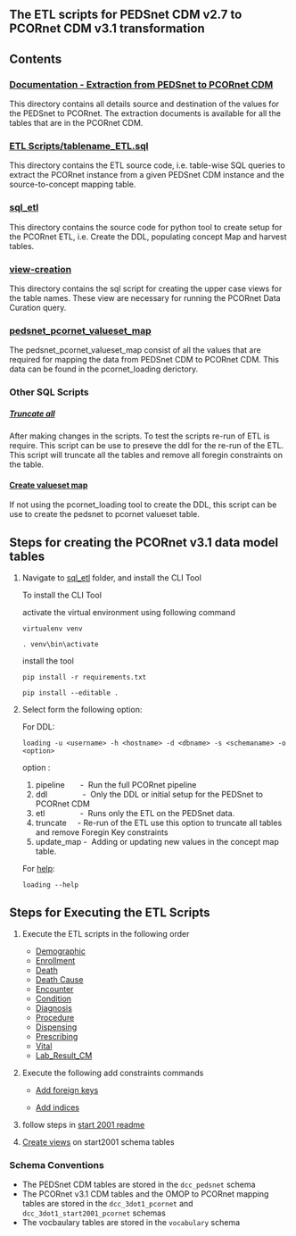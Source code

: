 ## The ETL scripts for PEDSnet CDM v2.7 to PCORnet CDM v3.1 transformation

## Contents 

### [Documentation - Extraction from PEDSnet to PCORnet CDM](./doc/extraction/)
This directory contains all details source and destination of the values for the PEDSnet to PCORnet. The extraction documents is available for all the tables that are in the PCORnet CDM.

### [ETL Scripts/tablename_ETL.sql](./sql_etl/scripts/etl_scripts/)
This directory contains the ETL source code, i.e. table-wise SQL queries to extract the PCORnet instance from a given PEDSnet CDM instance and the source-to-concept mapping table.

### [sql_etl](./sql_etl)
This directory contains the source code for python tool to create setup for the PCORnet ETL, i.e. Create the DDL,  populating concept Map and harvest tables.

### [view-creation](./sql_etl/scripts/view-creation/)
This directory contains the sql script for creating the upper case views for the table names. These view are necessary for running the PCORnet Data Curation query.

### [pedsnet_pcornet_valueset_map](./sql_etl/data/)
The pedsnet_pcornet_valueset_map consist of all the values that are required for mapping the data from PEDSnet CDM to PCORnet CDM. This data can be found in the pcornet_loading derictory.

### Other SQL Scripts

  ##### [Truncate all](./sql_etl/scripts/reset_tables_scripts/)
After making changes in the scripts. To test the scripts re-run of ETL is require. This script can be use to preseve the ddl for the re-run of the ETL. This script will truncate all the tables and remove all foregin constraints on the table.

 #### [Create valueset map](./pcornet_loading/scripts/ddl_scripts/)
   If not using the pcornet_loading tool to create the DDL, this script can be use to create the pedsnet to pcornet valueset table. 


## Steps for creating the PCORnet v3.1 data model tables

1. Navigate to [sql_etl](./sql_etl) folder, and install the CLI Tool

	 To install the CLI Tool

	  activate the virtual environment using following command
	
	`virtualenv venv`
	
	`. venv\bin\activate`
	
   install the tool
	
	 `pip install -r requirements.txt`
	 
	 `pip install --editable .`
	 
2.  Select form the following option:
	
	 For DDL:
	
	 `loading -u <username> -h <hostname> -d <dbname> -s <schemaname> -o <option>`
	 
	 option :
	  1. pipeline&nbsp;&nbsp;&nbsp;&nbsp;&nbsp;&nbsp;&nbsp;-&nbsp; Run the full PCORnet pipeline
	  2. ddl&nbsp;&nbsp;&nbsp;&nbsp;&nbsp;&nbsp;&nbsp;&nbsp;&nbsp;&nbsp;&nbsp;&nbsp;&nbsp;&nbsp;&nbsp;&nbsp;-&nbsp; Only the DDL or initial setup for the PEDSnet to PCORnet CDM
	  3. etl&nbsp;&nbsp;&nbsp;&nbsp;&nbsp;&nbsp;&nbsp;&nbsp;&nbsp;&nbsp;&nbsp;&nbsp;&nbsp;&nbsp;&nbsp;&nbsp;-&nbsp; Runs only the ETL on the PEDSnet data.
	  4. truncate&nbsp;&nbsp;&nbsp;&nbsp;&nbsp;-&nbsp;Re-run of the ETL use this option to truncate all tables and remove Foregin Key constraints
	  5. update_map -&nbsp; Adding or updating new values in the concept map table.
	 
	 For [help](./sql_etl/README.md):
	 
	 `loading --help`


## Steps for Executing the ETL Scripts 

1. Execute the ETL scripts in the following order 
    - [Demographic](./sql_etl/scripts/etl_scripts/a_demographic.sql)
    - [Enrollment](./sql_etl/scripts/etl_scripts/b_enrollment.sql)
    - [Death](./sql_etl/scripts/etl_scripts/c_death.sql)
    - [Death Cause](./sql_etl/scripts/etl_scripts/d_death_Cause.sql)
    - [Encounter](./sql_etl/scripts/etl_scripts/e_encounter.sql)
    - [Condition](./sql_etl/scripts/etl_scripts/f_condition.sql)
    - [Diagnosis](./sql_etl/scripts/etl_scripts/f_diagnosis.sql)
    - [Procedure](./sql_etl/scripts/etl_scripts/g_procedure.sql)
    - [Dispensing](./sql_etl/scripts/etl_scripts/h_dispensing.sql)
    - [Prescribing](./sql_etl/scripts/etl_scripts/i_prescribing.sql)
    - [Vital](./sql_etl/scripts/etl_scripts/j_vital_ETL.sql)
    - [Lab\_Result\_CM](./sql_etl/scripts/etl_scripts/k_lab_result_cm.sql)
    
5. Execute the following add constraints commands

	- [Add foreign keys](./sql_etl/scripts/etl_scripts/l_fk.sql)
	
	- [Add indices](./sql_etl/scripts/etl_scripts/m_index_statements.sql)

6. 	follow steps in [start 2001 readme](./sql_etl/scripts/etl_scripts/)
7. [Create views](./sql_etl/scripts/view-creation/) on start2001 schema tables 

### Schema Conventions

- The PEDSnet CDM tables are stored in the `dcc_pedsnet` schema
- The PCORnet v3.1 CDM tables and the OMOP to PCORnet mapping tables are stored in the `dcc_3dot1_pcornet` and `dcc_3dot1_start2001_pcornet` schemas
- The vocbaulary tables are stored in the `vocabulary` schema 
